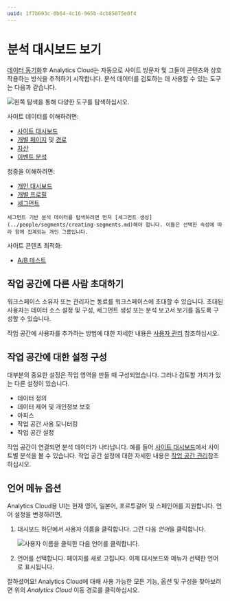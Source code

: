 ```yaml
---
uuid: 1f7b693c-0b64-4c16-965b-4cb85875e0f4
---
```


# 분석 대시보드 보기

[데이터 동기화](./connecting-liferay-dxp-to-analytics-cloud.md)후 Analytics Cloud는 자동으로 사이트 방문자 및 그들이 콘텐츠와 상호 작용하는 방식을 추적하기 시작합니다. 분석 데이터를 검토하는 데 사용할 수 있는 도구는 다음과 같습니다.

![왼쪽 탐색을 통해 다양한 도구를 탐색하십시오.](viewing-the-analytics-dashboard/images/01.png)

사이트 데이터를 이해하려면:

* [사이트 대시보드](../touchpoints/sites-dashboard.md)
* [개별 페이지](../touchpoints/pages/pages.md) 및 [경로](../touchpoints/pages/paths.md)
* [자산](../touchpoints/assets.md)
* [이벤트 분석](../touchpoints/events/events-analysis.md)

청중을 이해하려면:

* [개인 대시보드](../people/individuals/individuals-dashboard.md)
* [개별 프로필](../people/individuals/individual-profiles.md)
* [세그먼트](../people/segments/segments.md)

```{note}
세그먼트 기반 분석 데이터를 탐색하려면 먼저 [세그먼트 생성](../people/segments/creating-segments.md)해야 합니다. 이들은 선택한 속성에 따라 함께 집계되는 개인 그룹입니다.
```

<!-- Hiding until further notice
For understanding your Commerce data:

* [Commerce Dashboard](../commerce/commerce-dashboard.md)

```{note}
To explore Commerce analytics data, you must sync Commerce channels with Analytics Cloud. See [Connecting Liferay DXP to Analytics Cloud](./connecting-liferay-dxp-to-analytics-cloud.md) for more information.
``` 
-->

사이트 콘텐츠 최적화:

* [A/B 테스트](../optimization/a-b-testing.md)

## 작업 공간에 다른 사람 초대하기

워크스페이스 소유자 또는 관리자는 동료를 워크스페이스에 초대할 수 있습니다. 초대된 사용자는 데이터 소스 설정 및 구성, 세그먼트 생성 또는 분석 보고서 보기를 돕도록 구성할 수 있습니다.

작업 공간에 사용자를 추가하는 방법에 대한 자세한 내용은 [사용자 관리](../workspace-settings/managing-users.md) 참조하십시오.

## 작업 공간에 대한 설정 구성

대부분의 중요한 설정은 작업 영역을 만들 때 구성되었습니다. 그러나 검토할 가치가 있는 다른 설정이 있습니다.

* 데이터 정의
* 데이터 제어 및 개인정보 보호
* 아피스
* 작업 공간 사용 모니터링
* 작업 공간 설정

작업 공간이 연결되면 분석 데이터가 나타납니다. 예를 들어 [사이트 대시보드](../touchpoints/sites-dashboard.md)에서 사이트별 분석을 볼 수 있습니다. 작업 공간 설정에 대한 자세한 내용은 [작업 공간 관리](../workspace-settings/managing-workspaces.md)참조하십시오.

## 언어 메뉴 옵션

Analytics Cloud용 UI는 현재 영어, 일본어, 포르투갈어 및 스페인어를 지원합니다. 언어 설정을 변경하려면,

1. 대시보드 하단에서 사용자 이름을 클릭합니다. 그런 다음 *언어*을 클릭합니다.

   ![사용자 이름을 클릭한 다음 언어를 클릭합니다.](./viewing-the-analytics-dashboard/images/02.png)

2. 언어를 선택합니다. 페이지를 새로 고칩니다. 이제 대시보드와 메뉴가 선택한 언어로 표시됩니다.

잘하셨어요! Analytics Cloud에 대해 사용 가능한 모든 기능, 옵션 및 구성을 찾아보려면 위의 *Analytics Cloud* 이동 경로를 클릭하십시오.

